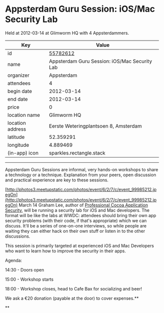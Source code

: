# Appsterdam Guru Session: iOS/Mac Security Lab
Held at 2012-03-14 at Glimworm HQ with 4 Appsterdammers.
        
|Key|Value
|---|---|
|id|[55782612](https://www.meetup.com/appsterdam/events/55782612/)|
|name|Appsterdam Guru Session: iOS/Mac Security Lab|
|organizer|Appsterdam|
|attendees|4|
|begin date|2012-03-14|
|end date|2012-03-14|
|price|0|
|location name|Glimworm HQ|
|location address|Eerste Weteringplantsoen 8, Amsterdam|
|latitude|52.359291|
|longitude|4.889469|
|(in-app) icon|sparkles.rectangle.stack|

---

Appsterdam Guru Sessions are informal, very hands-on workshops to share a technology or a technique. Explanation from your peers, open discussion and practical experience are key to these sessions.

[http://photos3.meetupstatic.com/photos/event/6/2/7/c/event_99985212.jpegOn](http://photos3.meetupstatic.com/photos/event/6/2/7/c/event_99985212.jpegOn) March 14 Graham Lee, author of [Professional Cocoa Application Security](http://www.amazon.com/Professional-Cocoa-Application-Security-Guides/dp/0470525959), will be running a security lab for iOS and Mac developers. The format will be like the labs at WWDC: attendees should bring their own app security problems (with their code, if that's appropriate) which we can discuss. It'll be a series of one-on-one interviews, so while people are waiting they can either hack on their own stuff or listen in to the other discussions.

This session is primarily targeted at experienced iOS and Mac Developers who want to learn how to improve the security in their apps. 

Agenda:

14:30 - Doors open

15:00 - Workshop starts

18:00 - Workshop closes, head to Cafe Bax for socializing and beer!

We ask a €20 donation (payable at the door) to cover expenses.**

**


